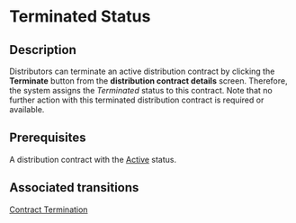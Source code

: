 # Terminated Status 
## Description
Distributors can terminate an active distribution contract by clicking the **Terminate** button from the **distribution contract details** screen. Therefore, the system assigns the *Terminated* status to this contract. 
Note that no further action with this terminated distribution contract is required or available.
## Prerequisites
A distribution contract with the [Active](s-c-active.html) status.
## Associated transitions
[Contract Termination](t-5-act-terminated.html)
